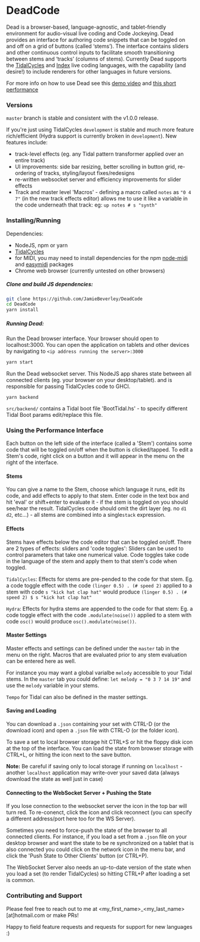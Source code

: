 # DeadCode

Dead is a browser-based, language-agnostic, and tablet-friendly environment for audio-visual live coding
and Code Jockeying. Dead provides an interface for authoring code snippets that can be toggled on and off
on a grid of buttons (called ‘stems’). The interface contains sliders and other continuous control inputs
to facilitate smooth transitioning between stems and ‘tracks’ (columns of stems). Currently Dead supports
the [TidalCycles](https://tidalcycles.org/index.php/Welcome) and [Index](https://github.com/ojack/hydra) live
coding languages, with the capability (and desire!) to include renderers for other languages in future versions.

For more info on how to use Dead see this [demo video](https://youtu.be/nTBwdGbfgmU) and [this short performance](https://www.youtube.com/watch?v=kuJlpd2i25k)


### Versions
`master` branch is stable and consistent with the v1.0.0 release.

If you're just using TidalCycles `development` is stable and much more feature rich/efficient (Hydra support is currently broken in `development`). New features include:
- track-level effects (eg. any Tidal pattern transformer applied over an entire track)
- UI improvements: side bar resizing, better scrolling in button grid, re-ordering of tracks, styling/layout fixes/redesigns
- re-written websocket server and efficiency improvements for slider effects
- Track and master level 'Macros' - defining a macro called `notes` as `"0 4 7"` (in the new track effects editor) allows me to use it like a variable in
 the code underneath that track: eg: `up notes # s "synth"`

### Installing/Running

Dependencies:
- NodeJS, npm or yarn
- [TidalCycles](https://tidalcycles.org/index.php/Installation)
- for MIDI, you may need to install dependencies for the npm [node-midi](https://www.npmjs.com/package/midi) and [easymidi](https://www.npmjs.com/package/easymidi) packages
- Chrome web browser (currently untested on other browsers)

##### Clone and build JS dependencies:
```bash
git clone https://github.com/JamieBeverley/DeadCode
cd DeadCode
yarn install
```

##### Running Dead:

Run the Dead browser interface. Your browser should open to localhost:3000. You can open the application on tablets and other devices by navigating to `<ip address running the server>:3000`
```bash
yarn start
```
Run the Dead websocket server. This NodeJS app shares state between all connected clients (eg. your browser on your desktop/tablet).
and is responsible for passing TidalCycles code to GHCI.
```
yarn backend
```

`src/backend/` contains a Tidal boot file 'BootTidal.hs' - to specify different Tidal Boot params edit/replace this file.

### Using the Performance Interface

Each button on the left side of the interface (called a 'Stem') contains some code that will be toggled on/off
when the button is clicked/tapped. To edit a Stem's code, right click on a button and it will appear in the
menu on the right of the interface.

#### Stems
You can give a name to the Stem, choose which language it runs, edit its code, and add effects to apply to
that stem. Enter code in the text box and hit 'eval' or shift+enter to evaluate it - if the stem is toggled on you should
see/hear the result. TidalCycles code should omit the dirt layer (eg. no `d1` `d2`, etc...) - all stems are combined into
a single`stack` expression.

#### Effects
Stems have effects below the code editor that can be toggled on/off. There are 2 types of effects: sliders and 'code toggles':
Sliders can be used to control parameters that take one numerical value. Code toggles take code in the language of the stem
and apply them to that stem's code when toggled.

`TidalCycles`: Effects for stems are pre-pended to the code for that stem. Eg. a code toggle effect with the code
`(linger 0.5) . (# speed 2)` applied to a stem with code `s "kick hat clap hat"` would produce `(linger 0.5) . (# speed 2) $ s "kick hat clap hat"`

`Hydra`: Effects for hydra stems are appended to the code for that stem: Eg. a code toggle effect with the code
`.modulate(noise())` applied to a stem with code `osc()` would produce `osc().modulate(noise())`.

#### Master Settings
Master effects and settings can be defined under the `master` tab in the menu on the right.
Macros that are evaluated prior to any stem evaluation can be entered here as well.

For instance you may want a global varialbe `melody` accessible to your Tidal stems. In the `master`
tab you could define: `let melody = "0 3 7 14 19"` and use the `melody` variable in your stems.

`Tempo` for Tidal can also be defined in the master settings.

#### Saving and Loading
You can download a `.json` containing your set with CTRL-D (or the download icon) and open a `.json` file with CTRL-O (or the folder icon).

To save a set to local browser storage hit CTRL+S or hit the floppy disk icon at the top of the interface. You can load
the state from browser storage with CTRL+L, or hitting the icon next to the save button.

**Note:** Be careful if saving only to local storage if running on `localhost` - another `localhost` application may write-over
your saved data (always download the state as well just in case)

#### Connecting to the WebSocket Server + Pushing the State
If you lose connection to the websocket server the icon in the top bar will turn red. To re-conenct, click the icon and
click reconnect (you can specify a different address/port here too for the WS Server).

Sometimes you need to force-push the state of the browser to all connected clients. For instance, if you load a set
from a `.json` file on your desktop browser and want the state to be re synchronized on a tablet that is also connected
you could click on the network icon in the menu bar, and click the 'Push State to Other Clients' button (or CTRL+P).

The WebSocket Server also needs an up-to-date version of the state when you load a set (to render TidalCycles)
so hitting CTRL+P after loading a set is common.

### Contributing and Support
Please feel free to reach out to me at <my_first_name>_<my_last_name>[at]hotmail.com or make PRs!

Happy to field feature requests and requests for support for new languages :)
